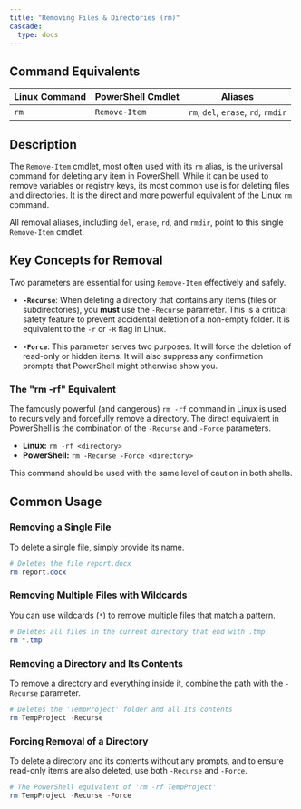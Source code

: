 ```yaml
---
title: "Removing Files & Directories (rm)"
cascade:
  type: docs
---
```


## Command Equivalents

| Linux Command | PowerShell Cmdlet | Aliases                               |
|---------------|-------------------|---------------------------------------|
| `rm`          | `Remove-Item`     | `rm`, `del`, `erase`, `rd`, `rmdir` |

## Description

The `Remove-Item` cmdlet, most often used with its `rm` alias, is the universal command for deleting any item in PowerShell. While it can be used to remove variables or registry keys, its most common use is for deleting files and directories. It is the direct and more powerful equivalent of the Linux `rm` command.

All removal aliases, including `del`, `erase`, `rd`, and `rmdir`, point to this single `Remove-Item` cmdlet.

## Key Concepts for Removal

Two parameters are essential for using `Remove-Item` effectively and safely.

- **`-Recurse`**: When deleting a directory that contains any items (files or subdirectories), you **must** use the `-Recurse` parameter. This is a critical safety feature to prevent accidental deletion of a non-empty folder. It is equivalent to the `-r` or `-R` flag in Linux.

- **`-Force`**: This parameter serves two purposes. It will force the deletion of read-only or hidden items. It will also suppress any confirmation prompts that PowerShell might otherwise show you.

### The "rm -rf" Equivalent

The famously powerful (and dangerous) `rm -rf` command in Linux is used to recursively and forcefully remove a directory. The direct equivalent in PowerShell is the combination of the `-Recurse` and `-Force` parameters.

- **Linux:** `rm -rf <directory>`
- **PowerShell:** `rm -Recurse -Force <directory>`

This command should be used with the same level of caution in both shells.

## Common Usage

### Removing a Single File

To delete a single file, simply provide its name.

```powershell
# Deletes the file report.docx
rm report.docx
```

### Removing Multiple Files with Wildcards

You can use wildcards (`*`) to remove multiple files that match a pattern.

```powerShell
# Deletes all files in the current directory that end with .tmp
rm *.tmp
```

### Removing a Directory and Its Contents

To remove a directory and everything inside it, combine the path with the `-Recurse` parameter.

```powerShell
# Deletes the 'TempProject' folder and all its contents
rm TempProject -Recurse
```

### Forcing Removal of a Directory

To delete a directory and its contents without any prompts, and to ensure read-only items are also deleted, use both `-Recurse` and `-Force`.

```powerShell
# The PowerShell equivalent of 'rm -rf TempProject'
rm TempProject -Recurse -Force
```
